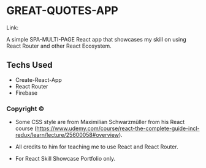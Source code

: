 # GREAT-QUOTES-APP

Link:

A simple SPA-MULTI-PAGE React app that showcases my skill on using React Router and other React Ecosystem.

## Techs Used

- Create-React-App
- React Router
- Firebase

### Copyright ©

- Some CSS style are from Maximilian Schwarzmüller from his React course (https://www.udemy.com/course/react-the-complete-guide-incl-redux/learn/lecture/25600058#overview).

- All credits to him for teaching me to use React and React Router.

- For React Skill Showcase Portfolio only.
